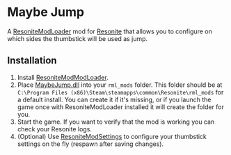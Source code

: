 Maybe Jump
==========

A [ResoniteModLoader](https://github.com/resonite-modding-group/ResoniteModLoader) mod for [Resonite](https://resonite.com/) that allows you to configure on which sides the thumbstick will be  used as jump.

## Installation
1. Install [ResoniteModModLoader](https://github.com/resonite-modding-group/ResoniteModLoader).
2. Place [MaybeJump.dll](https://github.com/Ryn-Fox/ResoniteMaybeJump/releases/download/v1.1.0r/MaybeJump.dll) into your `rml_mods` folder. This folder should be at `C:\Program Files (x86)\Steam\steamapps\common\Resonite\rml_mods` for a default install. You can create it if it's missing, or if you launch the game once with ResoniteModLoader installed it will create the folder for you.
3. Start the game. If you want to verify that the mod is working you can check your Resonite logs.
4. (Optional) Use [ResoniteModSettings](https://github.com/badhaloninja/ResoniteModSettings) to configure your thumbstick settings on the fly (respawn after saving changes).
